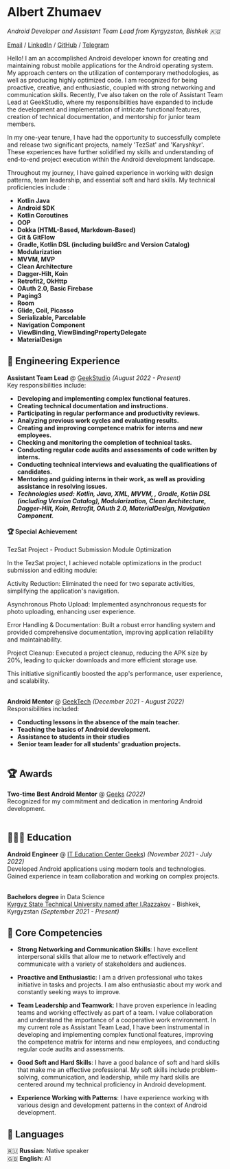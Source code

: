 # Albert Zhumaev

_Android Developer and Assistant Team Lead from Kyrgyzstan, Bishkek  🇰🇬_ <br>

[Email](mailto:albert.nurlanovv@mail.ru) / [LinkedIn](https://www.linkedin.com/in/albert-zhumaev/) / [GitHub](https://github.com/albertik001/) / [Telegram](https://t.me/albert6_3)

Hello! I am an accomplished Android developer known for creating and maintaining robust mobile applications for the Android operating system. My approach centers on the utilization of contemporary methodologies, as well as producing highly optimized code. I am recognized for being proactive, creative, and enthusiastic, coupled with strong networking and communication skills. Recently, I've also taken on the role of Assistant Team Lead at GeekStudio, where my responsibilities have expanded to include the development and implementation of intricate functional features, creation of technical documentation, and mentorship for junior team members.

In my one-year tenure, I have had the opportunity to successfully complete and release two significant projects, namely 'TezSat' and 'Karyshkyr'. These experiences have further solidified my skills and understanding of end-to-end project execution within the Android development landscape.

Throughout my journey, I have gained experience in working with design patterns, team leadership, and essential soft and hard skills. My technical proficiencies include :
- **Kotlin Java**
- **Android SDK**
- **Kotlin Coroutines**
- **OOP**
- **Dokka (HTML-Based, Markdown-Based)**
- **Git & GitFlow**
- **Gradle, Kotlin DSL (including buildSrc and Version Catalog)**
- **Modularization**
- **MVVM, MVP**
- **Clean Architecture**
- **Dagger-Hilt, Koin** 
- **Retrofit2, OkHttp**
- **OAuth 2.0, Basic Firebase** 
- **Paging3**
- **Room**
- **Glide, Coil, Picasso**
- **Serializable, Parcelable**
- **Navigation Component**
- **ViewBinding, ViewBindingPropertyDelegate**
- **MaterialDesign**

## 💼 Engineering Experience

**Assistant Team Lead** @ [GeekStudio](https://www.geekstudio.kg/) _(August 2022 - Present)_ <br>
 Key responsibilities include:
  - **Developing and implementing complex functional features.**
  - **Creating technical documentation and instructions.**
  - **Participating in regular performance and productivity reviews.**
  - **Analyzing previous work cycles and evaluating results.**
  - **Creating and improving competence matrix for interns and new employees.**
  - **Checking and monitoring the completion of technical tasks.**
  - **Conducting regular code audits and assessments of code written by interns.**
  - **Conducting technical interviews and evaluating the qualifications of candidates.**
  - **Mentoring and guiding interns in their work, as well as providing assistance in resolving issues.**
  - **_Technologies used:_** **_Kotlin, Java, XML, MVVM, , Gradle, Kotlin DSL (including Version Catalog), Modularization, Clean Architecture, Dagger-Hilt, Koin, Retrofit, OAuth 2.0, MaterialDesign,  Navigation Component_**.

#### 🏆 Special Achievement
TezSat Project - Product Submission Module Optimization

In the TezSat project, I achieved notable optimizations in the product submission and editing module:

Activity Reduction: Eliminated the need for two separate activities, simplifying the application's navigation.

Asynchronous Photo Upload: Implemented asynchronous requests for photo uploading, enhancing user experience.

Error Handling & Documentation: Built a robust error handling system and provided comprehensive documentation, improving application reliability and maintainability.

Project Cleanup: Executed a project cleanup, reducing the APK size by 20%, leading to quicker downloads and more efficient storage use.

This initiative significantly boosted the app's performance, user experience, and scalability.
<br><br>

**Android Mentor** @ [GeekTech](https://geektech.kg/) _(December 2021 - August 2022)_ <br>
Responsibilities included:
  - **Conducting lessons in the absence of the main teacher.**
  - **Teaching the basics of Android development.**
  - **Assistance to students in their studies**
  - **Senior team leader for all students' graduation projects.**
<br><br>

## 🏆 Awards

**Two-time Best Android Mentor** @ [Geeks](https://geeks.edu.kg/) _(2022)_ <br>
Recognized for my commitment and dedication in mentoring Android development.
<br><br>

## 👩🏼‍🎓 Education

**Android Engineer** @ [IT Education Center Geeks](https://geeks.edu.kg/)) _(November 2021 - July 2022)_ <br>
Developed Android applications using modern tools and technologies. Gained experience in team collaboration and working on complex projects.
<br><br>

**Bachelors degree** in Data Science<br>
[Kyrgyz State Technical University named after I.Razzakov](https://kstu.kg/) - Bishkek,
Kyrgyzstan _(September 2021 - Present)_ <br>

## 📌 Core Competencies

- **Strong Networking and Communication Skills**: I have excellent interpersonal skills that allow me to network effectively and communicate with a variety of stakeholders and audiences.

- **Proactive and Enthusiastic**: I am a driven professional who takes initiative in tasks and projects. I am also enthusiastic about my work and constantly seeking ways to improve.

- **Team Leadership and Teamwork**: I have proven experience in leading teams and working effectively as part of a team. I value collaboration and understand the importance of a cooperative work environment. In my current role as Assistant Team Lead, I have been instrumental in developing and implementing complex functional features, improving the competence matrix for interns and new employees, and conducting regular code audits and assessments.

- **Good Soft and Hard Skills**: I have a good balance of soft and hard skills that make me an effective professional. My soft skills include problem-solving, communication, and leadership, while my hard skills are centered around my technical proficiency in Android development.

- **Experience Working with Patterns**: I have experience working with various design and development patterns in the context of Android development.

## 💬 Languages

🇷🇺 **Russian**: Native speaker <br>
🇬🇧 **English**: A1 <br>
